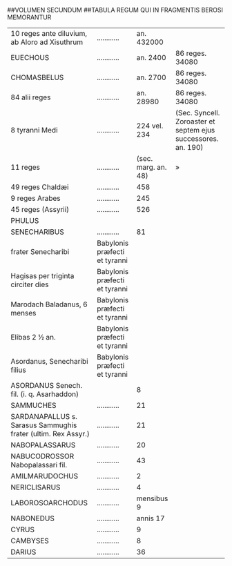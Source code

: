 ##VOLUMEN SECUNDUM
##TABULA REGUM QUI IN FRAGMENTIS BEROSI MEMORANTUR

|||||
|---|:---|:---|:---|
10 reges ante diluvium, ab Aloro ad Xisuthrum|............|an. 432000|
EUECHOUS|............|an. 2400|86 reges. 34080
CHOMASBELUS|............|an. 2700|86 reges. 34080
84 alii reges|............|an. 28980|86 reges. 34080
8 tyranni Medi|............|224 vel. 234|(Sec. Syncell. Zoroaster et septem ejus successores. an. 190)
11 reges|............|(sec. marg. an. 48)|»
49 reges Chaldæi|............|458|
9 reges Arabes|............|245|
45 reges (Assyrii)|............|526|
PHULUS|||
SENECHARIBUS|............|81|
frater Senecharibi|Babylonis præfecti et tyranni||
Hagisas per triginta circiter dies|Babylonis præfecti et tyranni||
Marodach Baladanus, 6 menses|Babylonis præfecti et tyranni||
Elibas 2 ½ an.|Babylonis præfecti et tyranni||
Asordanus, Senecharibi filius|Babylonis præfecti et tyranni|
ASORDANUS Senech. fil. (i. q. Asarhaddon)||8|
SAMMUCHES|............|21|
SARDANAPALLUS s. Sarasus Sammughis frater (ultim. Rex Assyr.)|............|21|
NABOPALASSARUS|............|20|
NABUCODROSSOR Nabopalassari fil.|............|43|
AMILMARUDOCHUS|............|2|
NERICLISARUS|............|4|
LABOROSOARCHODUS|............|mensibus 9|
NABONEDUS|............|annis 17|
CYRUS|............|9|
CAMBYSES|............|8|
DARIUS|............|36|